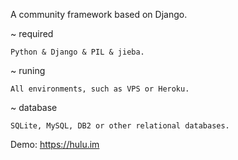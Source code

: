 A community framework based on Django.

~   required
    
    Python & Django & PIL & jieba.

~   runing
    
    All environments, such as VPS or Heroku.

~   database

    SQLite, MySQL, DB2 or other relational databases.

Demo:
    https://hulu.im
